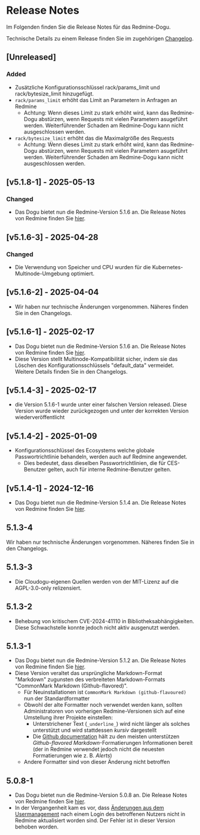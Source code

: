 # Release Notes

Im Folgenden finden Sie die Release Notes für das Redmine-Dogu. 

Technische Details zu einem Release finden Sie im zugehörigen [Changelog](https://docs.cloudogu.com/de/docs/dogus/redmine/CHANGELOG/).

## [Unreleased]
### Added
* Zusätzliche Konfigurationsschlüssel rack/params_limit und rack/bytesize_limit hinzugefügt.
* ``rack/params_limit`` erhöht das Limit an Parametern in Anfragen an Redmine
  * Achtung: Wenn dieses Limit zu stark erhöht wird, kann das Redmine-Dogu abstürzen, wenn Requests mit vielen Parametern asugeführt werden. Weiterführender Schaden am Redmine-Dogu kann nicht ausgeschlossen werden.
* ``rack/bytesize_limit`` erhöht das die Maximalgröße des Requests
  * Achtung: Wenn dieses Limit zu stark erhöht wird, kann das Redmine-Dogu abstürzen, wenn Requests mit vielen Parametern asugeführt werden. Weiterführender Schaden am Redmine-Dogu kann nicht ausgeschlossen werden.

## [v5.1.8-1] - 2025-05-13
### Changed
* Das Dogu bietet nun die Redmine-Version 5.1.6 an. Die Release Notes von Redmine finden Sie [hier](https://www.redmine.org/projects/redmine/wiki/Changelog_5_1#518-2025-04-20).

## [v5.1.6-3] - 2025-04-28
### Changed
- Die Verwendung von Speicher und CPU wurden für die Kubernetes-Multinode-Umgebung optimiert.

## [v5.1.6-2] - 2025-04-04
* Wir haben nur technische Änderungen vorgenommen. Näheres finden Sie in den Changelogs.

## [v5.1.6-1] - 2025-02-17
* Das Dogu bietet nun die Redmine-Version 5.1.6 an. Die Release Notes von Redmine finden Sie [hier](https://www.redmine.org/projects/redmine/wiki/Changelog_5_1#516-2025-01-29).
* Diese Version stellt Multinode-Kompatibilität sicher, indem sie das Löschen des Konfigurationsschlüssels "default_data" vermeidet. Weitere Details finden Sie in den Changelogs.

## [v5.1.4-3] - 2025-02-17
* die Version 5.1.6-1 wurde unter einer falschen Version released. Diese Version wurde wieder zurückgezogen und unter der korrekten Version wiederveröffentlicht 

## [v5.1.4-2] - 2025-01-09
* Konfigurationsschlüssel des Ecosystems welche globale Passwortrichtlinie behandeln, werden auch auf Redmine angewendet.
    * Dies bedeutet, dass dieselben Passwortrichtlinien, die für CES-Benutzer gelten, auch für interne Redmine-Benutzer gelten.

## [v5.1.4-1] - 2024-12-16
* Das Dogu bietet nun die Redmine-Version 5.1.4 an. Die Release Notes von Redmine finden Sie [hier](https://www.redmine.org/projects/redmine/wiki/Changelog_5_1#514-2024-11-03).

## 5.1.3-4
Wir haben nur technische Änderungen vorgenommen. Näheres finden Sie in den Changelogs.

## 5.1.3-3
* Die Cloudogu-eigenen Quellen werden von der MIT-Lizenz auf die AGPL-3.0-only relizensiert.

## 5.1.3-2
* Behebung von kritischem CVE-2024-41110 in Bibliotheksabhängigkeiten. Diese Schwachstelle konnte jedoch nicht aktiv ausgenutzt werden.

## 5.1.3-1

* Das Dogu bietet nun die Redmine-Version 5.1.2 an. Die Release Notes von Redmine finden Sie [hier](https://www.redmine.org/projects/redmine/wiki/Changelog_5_1#512-2024-06-XXXXXXXXXXXXXXXXXXXXXXXXXXXXXXXXXXXXXXX_REPLACE_ME).
* Diese Version veraltet das ursprüngliche Markdown-Format "Markdown" zugunsten des verbreiteten Markdown-Formats "CommonMark Markdown (Github-flavored)".
   - Für Neuinstallationen ist `CommonMark Markdown (github-flavoured)` nun der Standardformatter  
   - Obwohl der alte Formatter noch verwendet werden kann, sollten Administratoren von vorherigen Redmine-Versionen sich auf eine Umstellung ihrer Projekte einstellen:
      - Unterstrichener Text (`_underline_`) wird nicht länger als solches unterstützt und wird stattdessen *kursiv* dargestellt
      - Die [Github documentation](https://docs.github.com/de/get-started/writing-on-github/getting-started-with-writing-and-formatting-on-github/basic-writing-and-formatting-syntax) hält zu den meisten unterstützen _Github-flavored Markdown_-Formatierungen Informationen bereit (der in Redmine verwendet jedoch nicht die neuesten Formatierungen wie z. B. _Alerts_)
   - Andere Formatter sind von dieser Änderung nicht betroffen

## 5.0.8-1

* Das Dogu bietet nun die Redmine-Version 5.0.8 an. Die Release Notes von Redmine finden Sie [hier](https://www.redmine.org/projects/redmine/wiki/Changelog_5_0#508-2024-03-04).
* In der Vergangenheit kam es vor, dass [Änderungen aus dem Usermanagement](https://docs.cloudogu.com/de/usermanual/usermgt/documentation/#synchronisation-von-accounts-und-gruppen) nach einem Login des betroffenen Nutzers nicht in Redmine aktualisiert worden sind. Der Fehler ist in dieser Version behoben worden.